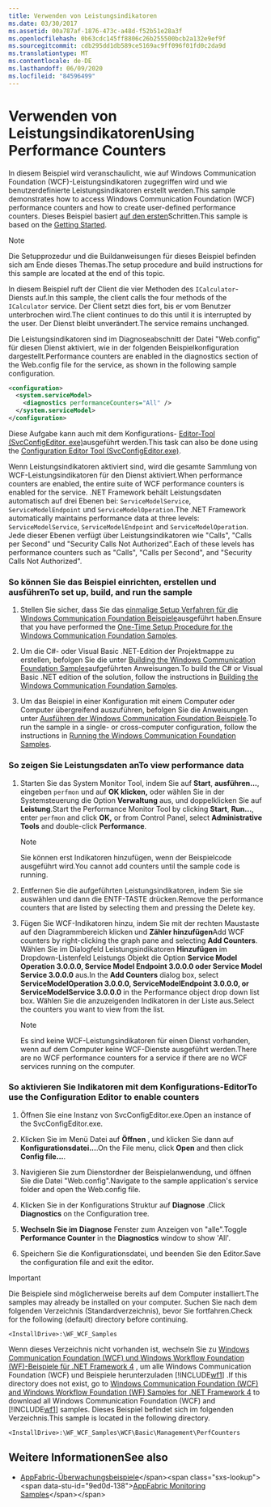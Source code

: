 ```yaml
---
title: Verwenden von Leistungsindikatoren
ms.date: 03/30/2017
ms.assetid: 00a787af-1876-473c-a48d-f52b51e28a3f
ms.openlocfilehash: 0b63cdc145ff8806c26b255500bcb2a132e9ef9f
ms.sourcegitcommit: cdb295dd1db589ce5169ac9ff096f01fd0c2da9d
ms.translationtype: MT
ms.contentlocale: de-DE
ms.lasthandoff: 06/09/2020
ms.locfileid: "84596499"
---
```

# <a name="using-performance-counters"></a><span data-ttu-id="9ed0d-102">Verwenden von Leistungsindikatoren</span><span class="sxs-lookup"><span data-stu-id="9ed0d-102">Using Performance Counters</span></span>
<span data-ttu-id="9ed0d-103">In diesem Beispiel wird veranschaulicht, wie auf Windows Communication Foundation (WCF)-Leistungsindikatoren zugegriffen wird und wie benutzerdefinierte Leistungsindikatoren erstellt werden.</span><span class="sxs-lookup"><span data-stu-id="9ed0d-103">This sample demonstrates how to access Windows Communication Foundation (WCF) performance counters and how to create user-defined performance counters.</span></span> <span data-ttu-id="9ed0d-104">Dieses Beispiel basiert [auf den ersten](getting-started-sample.md)Schritten.</span><span class="sxs-lookup"><span data-stu-id="9ed0d-104">This sample is based on the [Getting Started](getting-started-sample.md).</span></span>  
  
> [!NOTE]
> <span data-ttu-id="9ed0d-105">Die Setupprozedur und die Buildanweisungen für dieses Beispiel befinden sich am Ende dieses Themas.</span><span class="sxs-lookup"><span data-stu-id="9ed0d-105">The setup procedure and build instructions for this sample are located at the end of this topic.</span></span>  
  
 <span data-ttu-id="9ed0d-106">In diesem Beispiel ruft der Client die vier Methoden des `ICalculator`-Diensts auf.</span><span class="sxs-lookup"><span data-stu-id="9ed0d-106">In this sample, the client calls the four methods of the `ICalculator` service.</span></span> <span data-ttu-id="9ed0d-107">Der Client setzt dies fort, bis er vom Benutzer unterbrochen wird.</span><span class="sxs-lookup"><span data-stu-id="9ed0d-107">The client continues to do this until it is interrupted by the user.</span></span> <span data-ttu-id="9ed0d-108">Der Dienst bleibt unverändert.</span><span class="sxs-lookup"><span data-stu-id="9ed0d-108">The service remains unchanged.</span></span>  
  
 <span data-ttu-id="9ed0d-109">Die Leistungsindikatoren sind im Diagnoseabschnitt der Datei "Web.config" für diesen Dienst aktiviert, wie in der folgenden Beispielkonfiguration dargestellt.</span><span class="sxs-lookup"><span data-stu-id="9ed0d-109">Performance counters are enabled in the diagnostics section of the Web.config file for the service, as shown in the following sample configuration.</span></span>  
  
```xml  
<configuration>  
  <system.serviceModel>  
    <diagnostics performanceCounters="All" />
  </system.serviceModel>  
</configuration>  
```  
  
 <span data-ttu-id="9ed0d-110">Diese Aufgabe kann auch mit dem Konfigurations- [Editor-Tool (SvcConfigEditor. exe)](../configuration-editor-tool-svcconfigeditor-exe.md)ausgeführt werden.</span><span class="sxs-lookup"><span data-stu-id="9ed0d-110">This task can also be done using the [Configuration Editor Tool (SvcConfigEditor.exe)](../configuration-editor-tool-svcconfigeditor-exe.md).</span></span>  
  
 <span data-ttu-id="9ed0d-111">Wenn Leistungsindikatoren aktiviert sind, wird die gesamte Sammlung von WCF-Leistungsindikatoren für den Dienst aktiviert.</span><span class="sxs-lookup"><span data-stu-id="9ed0d-111">When performance counters are enabled, the entire suite of WCF performance counters is enabled for the service.</span></span> <span data-ttu-id="9ed0d-112">.NET Framework behält Leistungsdaten automatisch auf drei Ebenen bei: `ServiceModelService`, `ServiceModelEndpoint` und `ServiceModelOperation`.</span><span class="sxs-lookup"><span data-stu-id="9ed0d-112">The .NET Framework automatically maintains performance data at three levels: `ServiceModelService`, `ServiceModelEndpoint` and `ServiceModelOperation`.</span></span> <span data-ttu-id="9ed0d-113">Jede dieser Ebenen verfügt über Leistungsindikatoren wie "Calls", "Calls per Second" und "Security Calls Not Authorized".</span><span class="sxs-lookup"><span data-stu-id="9ed0d-113">Each of these levels has performance counters such as "Calls", "Calls per Second", and "Security Calls Not Authorized".</span></span>  
  
### <a name="to-set-up-build-and-run-the-sample"></a><span data-ttu-id="9ed0d-114">So können Sie das Beispiel einrichten, erstellen und ausführen</span><span class="sxs-lookup"><span data-stu-id="9ed0d-114">To set up, build, and run the sample</span></span>  
  
1. <span data-ttu-id="9ed0d-115">Stellen Sie sicher, dass Sie das [einmalige Setup Verfahren für die Windows Communication Foundation Beispiele](one-time-setup-procedure-for-the-wcf-samples.md)ausgeführt haben.</span><span class="sxs-lookup"><span data-stu-id="9ed0d-115">Ensure that you have performed the [One-Time Setup Procedure for the Windows Communication Foundation Samples](one-time-setup-procedure-for-the-wcf-samples.md).</span></span>  
  
2. <span data-ttu-id="9ed0d-116">Um die C#- oder Visual Basic .NET-Edition der Projektmappe zu erstellen, befolgen Sie die unter [Building the Windows Communication Foundation Samples](building-the-samples.md)aufgeführten Anweisungen.</span><span class="sxs-lookup"><span data-stu-id="9ed0d-116">To build the C# or Visual Basic .NET edition of the solution, follow the instructions in [Building the Windows Communication Foundation Samples](building-the-samples.md).</span></span>  
  
3. <span data-ttu-id="9ed0d-117">Um das Beispiel in einer Konfiguration mit einem Computer oder Computer übergreifend auszuführen, befolgen Sie die Anweisungen unter [Ausführen der Windows Communication Foundation Beispiele](running-the-samples.md).</span><span class="sxs-lookup"><span data-stu-id="9ed0d-117">To run the sample in a single- or cross-computer configuration, follow the instructions in [Running the Windows Communication Foundation Samples](running-the-samples.md).</span></span>  
  
### <a name="to-view-performance-data"></a><span data-ttu-id="9ed0d-118">So zeigen Sie Leistungsdaten an</span><span class="sxs-lookup"><span data-stu-id="9ed0d-118">To view performance data</span></span>  
  
1. <span data-ttu-id="9ed0d-119">Starten Sie das System Monitor Tool, indem Sie auf **Start**, **ausführen...**, eingeben `perfmon` und auf **OK klicken,** oder wählen Sie in der Systemsteuerung die Option **Verwaltung** aus, und doppelklicken Sie auf **Leistung**.</span><span class="sxs-lookup"><span data-stu-id="9ed0d-119">Start the Performance Monitor Tool by clicking **Start**, **Run…**, enter `perfmon` and click **OK,** or from Control Panel, select **Administrative Tools** and double-click **Performance**.</span></span>  
  
    > [!NOTE]
    > <span data-ttu-id="9ed0d-120">Sie können erst Indikatoren hinzufügen, wenn der Beispielcode ausgeführt wird.</span><span class="sxs-lookup"><span data-stu-id="9ed0d-120">You cannot add counters until the sample code is running.</span></span>  
  
2. <span data-ttu-id="9ed0d-121">Entfernen Sie die aufgeführten Leistungsindikatoren, indem Sie sie auswählen und dann die ENTF-TASTE drücken.</span><span class="sxs-lookup"><span data-stu-id="9ed0d-121">Remove the performance counters that are listed by selecting them and pressing the Delete key.</span></span>  
  
3. <span data-ttu-id="9ed0d-122">Fügen Sie WCF-Indikatoren hinzu, indem Sie mit der rechten Maustaste auf den Diagrammbereich klicken und **Zähler hinzufügen**</span><span class="sxs-lookup"><span data-stu-id="9ed0d-122">Add WCF counters by right-clicking the graph pane and selecting **Add Counters**.</span></span> <span data-ttu-id="9ed0d-123">Wählen Sie im Dialogfeld Leistungsindikatoren **Hinzufügen** im Dropdown-Listenfeld Leistungs Objekt die Option **Service Model Operation 3.0.0.0, Service Model Endpoint 3.0.0.0 oder Service Model Service 3.0.0.0** aus.</span><span class="sxs-lookup"><span data-stu-id="9ed0d-123">In the **Add Counters** dialog box, select **ServiceModelOperation 3.0.0.0, ServiceModelEndpoint 3.0.0.0, or ServiceModelService 3.0.0.0** in the Performance object drop down list box.</span></span> <span data-ttu-id="9ed0d-124">Wählen Sie die anzuzeigenden Indikatoren in der Liste aus.</span><span class="sxs-lookup"><span data-stu-id="9ed0d-124">Select the counters you want to view from the list.</span></span>  
  
    > [!NOTE]
    > <span data-ttu-id="9ed0d-125">Es sind keine WCF-Leistungsindikatoren für einen Dienst vorhanden, wenn auf dem Computer keine WCF-Dienste ausgeführt werden.</span><span class="sxs-lookup"><span data-stu-id="9ed0d-125">There are no WCF performance counters for a service if there are no WCF services running on the computer.</span></span>  
  
### <a name="to-use-the-configuration-editor-to-enable-counters"></a><span data-ttu-id="9ed0d-126">So aktivieren Sie Indikatoren mit dem Konfigurations-Editor</span><span class="sxs-lookup"><span data-stu-id="9ed0d-126">To use the Configuration Editor to enable counters</span></span>  
  
1. <span data-ttu-id="9ed0d-127">Öffnen Sie eine Instanz von SvcConfigEditor.exe.</span><span class="sxs-lookup"><span data-stu-id="9ed0d-127">Open an instance of the SvcConfigEditor.exe.</span></span>  
  
2. <span data-ttu-id="9ed0d-128">Klicken Sie im Menü Datei auf **Öffnen** , und klicken Sie dann auf **Konfigurationsdatei...**.</span><span class="sxs-lookup"><span data-stu-id="9ed0d-128">On the File menu, click **Open** and then click **Config file…**.</span></span>  
  
3. <span data-ttu-id="9ed0d-129">Navigieren Sie zum Dienstordner der Beispielanwendung, und öffnen Sie die Datei "Web.config".</span><span class="sxs-lookup"><span data-stu-id="9ed0d-129">Navigate to the sample application's service folder and open the Web.config file.</span></span>  
  
4. <span data-ttu-id="9ed0d-130">Klicken Sie in der Konfigurations Struktur auf **Diagnose** .</span><span class="sxs-lookup"><span data-stu-id="9ed0d-130">Click **Diagnostics** on the Configuration tree.</span></span>  
  
5. <span data-ttu-id="9ed0d-131">**Wechseln Sie im** **Diagnose** Fenster zum Anzeigen von "alle".</span><span class="sxs-lookup"><span data-stu-id="9ed0d-131">Toggle **Performance Counter** in the **Diagnostics** window to show 'All'.</span></span>  
  
6. <span data-ttu-id="9ed0d-132">Speichern Sie die Konfigurationsdatei, und beenden Sie den Editor.</span><span class="sxs-lookup"><span data-stu-id="9ed0d-132">Save the configuration file and exit the editor.</span></span>  
  
> [!IMPORTANT]
> <span data-ttu-id="9ed0d-133">Die Beispiele sind möglicherweise bereits auf dem Computer installiert.</span><span class="sxs-lookup"><span data-stu-id="9ed0d-133">The samples may already be installed on your computer.</span></span> <span data-ttu-id="9ed0d-134">Suchen Sie nach dem folgenden Verzeichnis (Standardverzeichnis), bevor Sie fortfahren.</span><span class="sxs-lookup"><span data-stu-id="9ed0d-134">Check for the following (default) directory before continuing.</span></span>  
>
> `<InstallDrive>:\WF_WCF_Samples`  
>
> <span data-ttu-id="9ed0d-135">Wenn dieses Verzeichnis nicht vorhanden ist, wechseln Sie zu [Windows Communication Foundation (WCF) und Windows Workflow Foundation (WF)-Beispiele für .NET Framework 4](https://www.microsoft.com/download/details.aspx?id=21459) , um alle Windows Communication Foundation (WCF) und Beispiele herunterzuladen [!INCLUDE[wf1](../../../../includes/wf1-md.md)] .</span><span class="sxs-lookup"><span data-stu-id="9ed0d-135">If this directory does not exist, go to [Windows Communication Foundation (WCF) and Windows Workflow Foundation (WF) Samples for .NET Framework 4](https://www.microsoft.com/download/details.aspx?id=21459) to download all Windows Communication Foundation (WCF) and [!INCLUDE[wf1](../../../../includes/wf1-md.md)] samples.</span></span> <span data-ttu-id="9ed0d-136">Dieses Beispiel befindet sich im folgenden Verzeichnis.</span><span class="sxs-lookup"><span data-stu-id="9ed0d-136">This sample is located in the following directory.</span></span>  
>
> `<InstallDrive>:\WF_WCF_Samples\WCF\Basic\Management\PerfCounters`  
  
## <a name="see-also"></a><span data-ttu-id="9ed0d-137">Weitere Informationen</span><span class="sxs-lookup"><span data-stu-id="9ed0d-137">See also</span></span>

- <span data-ttu-id="9ed0d-138">[AppFabric-Überwachungsbeispiele](https://docs.microsoft.com/previous-versions/appfabric/ff383407(v=azure.10))</span><span class="sxs-lookup"><span data-stu-id="9ed0d-138">[AppFabric Monitoring Samples](https://docs.microsoft.com/previous-versions/appfabric/ff383407(v=azure.10))</span></span>
